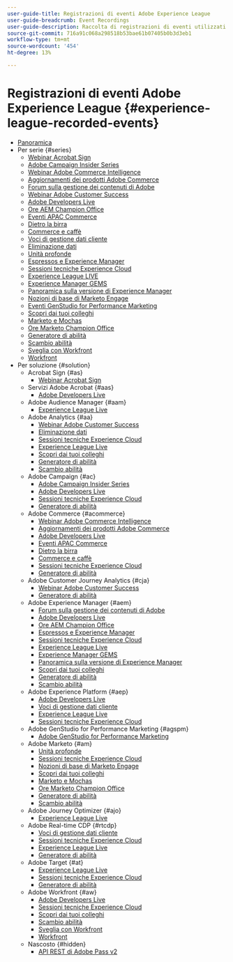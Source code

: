 ```yaml
---
user-guide-title: Registrazioni di eventi Adobe Experience League
user-guide-breadcrumb: Event Recordings
user-guide-description: Raccolta di registrazioni di eventi utilizzati per l'utilizzo dei prodotti Adobe Enterprise
source-git-commit: 716a91c068a298518b53bae61b07405b0b3d3eb1
workflow-type: tm+mt
source-wordcount: '454'
ht-degree: 13%

---
```



# Registrazioni di eventi Adobe Experience League {#experience-league-recorded-events}

+ [Panoramica](overview.md)
+ Per serie {#series}
   + [Webinar Acrobat Sign](https://experienceleague.adobe.com/docs/events/acrobat-sign-webinars/overview.html?lang=it)
   + [Adobe Campaign Insider Series](https://experienceleague.adobe.com/docs/events/adobe-campaign-insider-recordings/overview.html?lang=it)
   + [Webinar Adobe Commerce Intelligence](https://experienceleague.adobe.com/docs/events/mbi-webinars-recordings/overview.html?lang=it)
   + [Aggiornamenti dei prodotti Adobe Commerce](https://experienceleague.adobe.com/docs/events/adobe-commerce-product-update-recordings/overview.html?lang=it)
   + [Forum sulla gestione dei contenuti di Adobe](https://experienceleague.adobe.com/docs/events/adobe-content-management-forum-recordings/overview.html?lang=it)
   + [Webinar Adobe Customer Success](https://experienceleague.adobe.com/docs/events/adobe-customer-success-webinar-recordings/overview.html?lang=it)
   + [Adobe Developers Live](https://experienceleague.adobe.com/docs/events/adobe-developers-live-recordings/overview.html?lang=it)
   + [Ore AEM Champion Office](https://experienceleague.adobe.com/docs/events/aem-champion-office-hours/overview.html?lang=it)
   + [Eventi APAC Commerce](https://experienceleague.adobe.com/docs/events/apac-commerce-recordings/overview.html?lang=it)
   + [Dietro la birra](https://experienceleague.adobe.com/docs/events/behind-the-brew-recordings/overview.html?lang=it)
   + [Commerce e caffè](https://experienceleague.adobe.com/docs/events/commerce-and-coffee-recordings/overview.html?lang=it)
   + [Voci di gestione dati cliente](https://experienceleague.adobe.com/docs/events/customer-data-management-voices-recordings/overview.html?lang=it)
   + [Eliminazione dati](https://experienceleague.adobe.com/docs/events/data-drip-recordings/overview.html?lang=it)
   + [Unità profonde](https://experienceleague.adobe.com/docs/events/deep-dives-recordings/overview.html?lang=it)
   + [Espressos e Experience Manager](https://experienceleague.adobe.com/docs/events/espressos-and-experience-manager-recordings/overview.html?lang=it)
   + [Sessioni tecniche Experience Cloud](https://experienceleague.adobe.com/docs/events/tech-sessions/overview.html?lang=it)
   + [Experience League LIVE](https://experienceleague.adobe.com/docs/events/experience-league-live-recordings/overview.html?lang=it)
   + [Experience Manager GEMS](https://experienceleague.adobe.com/docs/events/experience-manager-gems-recordings/overview.html?lang=it)
   + [Panoramica sulla versione di Experience Manager](https://experienceleague.adobe.com/docs/events/aemcs-release-update-recordings/overview.html?lang=it)
   + [Nozioni di base di Marketo Engage](https://experienceleague.adobe.com/docs/events/foundations-of-marketo-engage/overview.md)
   + [Eventi GenStudio for Performance Marketing](https://experienceleague.adobe.com/docs/events/genstudio-for-performance-marketing-events/overview.html?lang=it)
   + [Scopri dai tuoi colleghi](https://experienceleague.adobe.com/docs/events/learn-from-your-peers-recordings/overview.html?lang=it)
   + [Marketo e Mochas](https://experienceleague.adobe.com/docs/events/marketo-and-mochas-recordings/overview.html?lang=it)
   + [Ore Marketo Champion Office](https://experienceleague.adobe.com/docs/events/marketo-champion-office-hours/overview.html?lang=it)
   + [Generatore di abilità](https://experienceleague.adobe.com/docs/events/skill-builder-recordings/overview.html?lang=it)
   + [Scambio abilità](https://experienceleague.adobe.com/docs/events/the-skill-exchange-recordings/overview.html?lang=it)
   + [Sveglia con Workfront](https://experienceleague.adobe.com/docs/events/wake-up-with-workfront-recordings/overview.html?lang=it)
   + [Workfront](https://experienceleague.adobe.com/docs/events/workfront-recordings/overview.html?lang=it)
+ Per soluzione {#solution}
   + Acrobat Sign {#as}
      + [Webinar Acrobat Sign](https://experienceleague.adobe.com/docs/events/acrobat-sign-webinars/overview.html?lang=it)
   + Servizi Adobe Acrobat {#aas}
      + [Adobe Developers Live](https://experienceleague.adobe.com/docs/events/adobe-developers-live-recordings/overview.html?lang=it)
   + Adobe Audience Manager {#aam}
      + [Experience League Live](https://experienceleague.adobe.com/docs/events/experience-league-live-recordings/overview.html?lang=it)
   + Adobe Analytics {#aa}
      + [Webinar Adobe Customer Success](https://experienceleague.adobe.com/docs/events/adobe-customer-success-webinar-recordings/overview.html?lang=it)
      + [Eliminazione dati](https://experienceleague.adobe.com/docs/events/data-drip-recordings/overview.html?lang=it)
      + [Sessioni tecniche Experience Cloud](https://experienceleague.adobe.com/docs/events/tech-sessions/overview.html?lang=it)
      + [Experience League Live](https://experienceleague.adobe.com/docs/events/experience-league-live-recordings/overview.html?lang=it)
      + [Scopri dai tuoi colleghi](https://experienceleague.adobe.com/docs/events/learn-from-your-peers-recordings/overview.html?lang=it)
      + [Generatore di abilità](https://experienceleague.adobe.com/docs/events/skill-builder-recordings/overview.html?lang=it)
      + [Scambio abilità](https://experienceleague.adobe.com/docs/events/the-skill-exchange-recordings/overview.html?lang=it)
   + Adobe Campaign {#ac}
      + [Adobe Campaign Insider Series](https://experienceleague.adobe.com/docs/events/adobe-campaign-insider-recordings/overview.html?lang=it)
      + [Adobe Developers Live](https://experienceleague.adobe.com/docs/events/adobe-developers-live-recordings/overview.html?lang=it)
      + [Sessioni tecniche Experience Cloud](https://experienceleague.adobe.com/docs/events/tech-sessions/overview.html?lang=it)
      + [Generatore di abilità](https://experienceleague.adobe.com/docs/events/skill-builder-recordings/overview.html?lang=it)
   + Adobe Commerce {#acommerce}
      + [Webinar Adobe Commerce Intelligence](https://experienceleague.adobe.com/docs/events/mbi-webinars-recordings/overview.html?lang=it)
      + [Aggiornamenti dei prodotti Adobe Commerce](https://experienceleague.adobe.com/docs/events/adobe-commerce-product-update-recordings/overview.html?lang=it)
      + [Adobe Developers Live](https://experienceleague.adobe.com/docs/events/adobe-developers-live-recordings/overview.html?lang=it)
      + [Eventi APAC Commerce](https://experienceleague.adobe.com/docs/events/apac-commerce-recordings/overview.html?lang=it)
      + [Dietro la birra](https://experienceleague.adobe.com/docs/events/behind-the-brew-recordings/overview.html?lang=it)
      + [Commerce e caffè](https://experienceleague.adobe.com/docs/events/commerce-and-coffee-recordings/overview.html?lang=it)
      + [Sessioni tecniche Experience Cloud](https://experienceleague.adobe.com/docs/events/tech-sessions/overview.html?lang=it)
      + [Generatore di abilità](https://experienceleague.adobe.com/docs/events/skill-builder-recordings/overview.html?lang=it)
   + Adobe Customer Journey Analytics {#cja}
      + [Webinar Adobe Customer Success](https://experienceleague.adobe.com/docs/events/adobe-customer-success-webinar-recordings/overview.html?lang=it)
      + [Generatore di abilità](https://experienceleague.adobe.com/docs/events/skill-builder-recordings/overview.html?lang=it)
   + Adobe Experience Manager {#aem}
      + [Forum sulla gestione dei contenuti di Adobe](https://experienceleague.adobe.com/docs/events/adobe-content-management-forum-recordings/overview.html?lang=it)
      + [Adobe Developers Live](https://experienceleague.adobe.com/docs/events/adobe-developers-live-recordings/overview.html?lang=it)
      + [Ore AEM Champion Office](https://experienceleague.adobe.com/docs/events/aem-champion-office-hours/overview.html?lang=it)
      + [Espressos e Experience Manager](https://experienceleague.adobe.com/docs/events/espressos-and-experience-manager-recordings/overview.html?lang=it)
      + [Sessioni tecniche Experience Cloud](https://experienceleague.adobe.com/docs/events/tech-sessions/overview.html?lang=it)
      + [Experience League Live](https://experienceleague.adobe.com/docs/events/experience-league-live-recordings/overview.html?lang=it)
      + [Experience Manager GEMS](https://experienceleague.adobe.com/docs/events/experience-manager-gems-recordings/overview.html?lang=it)
      + [Panoramica sulla versione di Experience Manager](https://experienceleague.adobe.com/docs/events/aemcs-release-update-recordings/overview.html?lang=it)
      + [Scopri dai tuoi colleghi](https://experienceleague.adobe.com/docs/events/learn-from-your-peers-recordings/overview.html?lang=it)
      + [Generatore di abilità](https://experienceleague.adobe.com/docs/events/skill-builder-recordings/overview.html?lang=it)
      + [Scambio abilità](https://experienceleague.adobe.com/docs/events/the-skill-exchange-recordings/overview.html?lang=it)
   + Adobe Experience Platform {#aep}
      + [Adobe Developers Live](https://experienceleague.adobe.com/docs/events/adobe-developers-live-recordings/overview.html?lang=it)
      + [Voci di gestione dati cliente](https://experienceleague.adobe.com/docs/events/customer-data-management-voices-recordings/overview.html?lang=it)
      + [Experience League Live](https://experienceleague.adobe.com/docs/events/experience-league-live-recordings/overview.html?lang=it)
      + [Sessioni tecniche Experience Cloud](https://experienceleague.adobe.com/docs/events/tech-sessions/overview.html?lang=it)
   + Adobe GenStudio for Performance Marketing {#agspm}
      + [Adobe GenStudio for Performance Marketing](https://experienceleague.adobe.com/docs/events/genstudio-for-performance-marketing-events/overview.html?lang=it)
   + Adobe Marketo {#am}
      + [Unità profonde](https://experienceleague.adobe.com/docs/events/deep-dives-recordings/overview.html?lang=it)
      + [Sessioni tecniche Experience Cloud](https://experienceleague.adobe.com/docs/events/tech-sessions/overview.html?lang=it)
      + [Nozioni di base di Marketo Engage](https://experienceleague.adobe.com/docs/events/foundations-of-marketo-engage/overview.md)
      + [Scopri dai tuoi colleghi](https://experienceleague.adobe.com/docs/events/learn-from-your-peers-recordings/overview.html?lang=it)
      + [Marketo e Mochas](https://experienceleague.adobe.com/docs/events/marketo-and-mochas-recordings/overview.html?lang=it)
      + [Ore Marketo Champion Office](https://experienceleague.adobe.com/docs/events/marketo-champion-office-hours/overview.html?lang=it)
      + [Generatore di abilità](https://experienceleague.adobe.com/docs/events/skill-builder-recordings/overview.html?lang=it)
      + [Scambio abilità](https://experienceleague.adobe.com/docs/events/the-skill-exchange-recordings/overview.html?lang=it)
   + Adobe Journey Optimizer {#ajo}
      + [Experience League Live](https://experienceleague.adobe.com/docs/events/experience-league-live-recordings/overview.html?lang=it)
   + Adobe Real-time CDP {#rtcdp}
      + [Voci di gestione dati cliente](https://experienceleague.adobe.com/docs/events/customer-data-management-voices-recordings/overview.html?lang=it)
      + [Sessioni tecniche Experience Cloud](https://experienceleague.adobe.com/docs/events/tech-sessions/overview.html?lang=it)
      + [Experience League Live](https://experienceleague.adobe.com/docs/events/experience-league-live-recordings/overview.html?lang=it)
      + [Generatore di abilità](https://experienceleague.adobe.com/docs/events/skill-builder-recordings/overview.html?lang=it)
   + Adobe Target {#at}
      + [Experience League Live](https://experienceleague.adobe.com/docs/events/experience-league-live-recordings/overview.html?lang=it)
      + [Sessioni tecniche Experience Cloud](https://experienceleague.adobe.com/docs/events/tech-sessions/overview.html?lang=it)
      + [Generatore di abilità](https://experienceleague.adobe.com/docs/events/skill-builder-recordings/overview.html?lang=it)
   + Adobe Workfront {#aw}
      + [Adobe Developers Live](https://experienceleague.adobe.com/docs/events/adobe-developers-live-recordings/overview.html?lang=it)
      + [Sessioni tecniche Experience Cloud](https://experienceleague.adobe.com/docs/events/tech-sessions/overview.html?lang=it)
      + [Scopri dai tuoi colleghi](https://experienceleague.adobe.com/docs/events/learn-from-your-peers-recordings/overview.html?lang=it)
      + [Scambio abilità](https://experienceleague.adobe.com/docs/events/the-skill-exchange-recordings/overview.html?lang=it)
      + [Sveglia con Workfront](https://experienceleague.adobe.com/docs/events/wake-up-with-workfront-recordings/overview.html?lang=it)
      + [Workfront](https://experienceleague.adobe.com/docs/events/workfront-recordings/overview.html?lang=it)
   + Nascosto {#hidden}
      + [API REST di Adobe Pass v2](../single-events/adobe-pass-rest-api-v2.md)